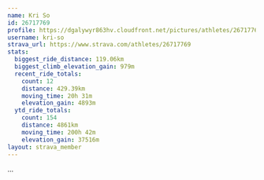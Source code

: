 ```yaml
---
name: Kri So
id: 26717769
profile: https://dgalywyr863hv.cloudfront.net/pictures/athletes/26717769/7761026/13/large.jpg
username: kri-so
strava_url: https://www.strava.com/athletes/26717769
stats:
  biggest_ride_distance: 119.06km
  biggest_climb_elevation_gain: 979m
  recent_ride_totals:
    count: 12
    distance: 429.39km
    moving_time: 20h 31m
    elevation_gain: 4893m
  ytd_ride_totals:
    count: 154
    distance: 4861km
    moving_time: 200h 42m
    elevation_gain: 37516m
layout: strava_member
--- 
```

...
